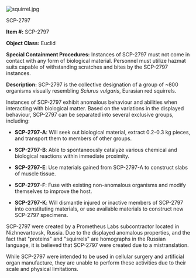 ![squirrel.jpg](http://scp-wiki.wdfiles.com/local--files/scp-2797/squirrel.jpg)

SCP-2797

**Item #:** SCP-2797

**Object Class:** Euclid

**Special Containment Procedures:** Instances of SCP-2797 must not come in contact with any form of biological material. Personnel must utilize hazmat suits capable of withstanding scratches and bites by the SCP-2797 instances.

**Description:** SCP-2797 is the collective designation of a group of ~800 organisms visually resembling _Sciurus vulgaris_, Eurasian red squirrels.

Instances of SCP-2797 exhibit anomalous behaviour and abilities when interacting with biological matter. Based on the variations in the displayed behaviour, SCP-2797 can be separated into several exclusive groups, including:

*   **SCP-2797-A**: Will seek out biological material, extract 0.2-0.3 kg pieces, and transport them to members of other groups.

*   **SCP-2797-B**: Able to spontaneously catalyze various chemical and biological reactions within immediate proximity.

*   **SCP-2797-E**: Use materials gained from SCP-2797-A to construct slabs of muscle tissue.

*   **SCP-2797-F**: Fuse with existing non-anomalous organisms and modify themselves to improve the host.

*   **SCP-2797-K**: Will dismantle injured or inactive members of SCP-2797 into constituting materials, or use available materials to construct new SCP-2797 specimens.

SCP-2797 were created by a Prometheus Labs subcontractor located in Nizhnevartovsk, Russia. Due to the displayed anomalous properties, and the fact that "proteins" and "squirrels" are homographs in the Russian language, it is believed that SCP-2797 were created due to a mistranslation.

While SCP-2797 were intended to be used in cellular surgery and artificial organ manufacture, they are unable to perform these activities due to their scale and physical limitations.